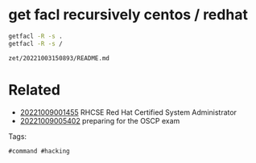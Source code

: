 # get facl recursively centos / redhat
```bash
getfacl -R -s .
getfacl -R -s /
```

` zet/20221003150893/README.md `

# Related

- [20221009001455](/zet/20221009001455/README.md) RHCSE Red Hat Certified System Administrator
- [20221009005402](/zet/20221009005402/README.md) preparing for the OSCP exam

Tags:

    #command #hacking
